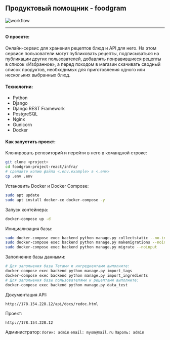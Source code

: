  ## Продуктовый помощник - foodgram

 ![workflow](https://github.com/mysm/foodgram-project-react/actions/workflows/foodgram_workflow.yml/badge.svg)

---

#### О проекте:
 Онлайн-сервис для хранения рецептов блюд и API для него. На этом сервисе пользователи могут публиковать рецепты, подписываться на публикации других пользователей, добавлять понравившиеся рецепты в список «Избранное», а перед походом в магазин скачивать сводный список продуктов, необходимых для приготовления одного или нескольких выбранных блюд.
 
#### Технологии:
- Python
- Django
- Django REST Framework
- PostgreSQL
- Nginx
- Gunicorn
- Docker

#### Как запустить проект:

Клонировать репозиторий и перейти в него в командной строке:

```bash
git clone <project>
cd foodgram-project-react/infra/
# сделайте копию файла <.env.example> в <.env>
cp .env .env
```

Установить Docker и Docker Compose:

```bash
sudo apt update
sudo apt install docker-ce docker-compose -y
```

Запуск контейнера:

```bash
docker-compose up -d
```

Инициализация базы:

```bash
sudo docker-compose exec backend python manage.py collectstatic --no-input
sudo docker-compose exec backend python manage.py makemigrations --noinput
sudo docker-compose exec backend python manage.py migrate --noinput
```

Заполнение базы данными:
```bash
# Для заполнения базы Тегами и ингредиентами выполните:
docker-compose exec backend python manage.py import_tags
docker-compose exec backend python manage.py import_ingredients
# Для заполнения базы пользователями и рецептами выполните:
docker-compose exec backend python manage.py data_test
```


Документация API:

`http://178.154.228.12/api/docs/redoc.html`

Проект:

`http://178.154.228.12`


Администратор:
`Логин: admin`
`email: mysm@mail.ru`
`Пароль: admin`
